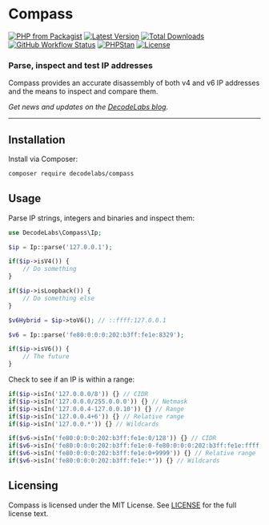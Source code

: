 # Compass

[![PHP from Packagist](https://img.shields.io/packagist/php-v/decodelabs/compass?style=flat)](https://packagist.org/packages/decodelabs/compass)
[![Latest Version](https://img.shields.io/packagist/v/decodelabs/compass.svg?style=flat)](https://packagist.org/packages/decodelabs/compass)
[![Total Downloads](https://img.shields.io/packagist/dt/decodelabs/compass.svg?style=flat)](https://packagist.org/packages/decodelabs/compass)
[![GitHub Workflow Status](https://img.shields.io/github/actions/workflow/status/decodelabs/compass/integrate.yml?branch=develop)](https://github.com/decodelabs/compass/actions/workflows/integrate.yml)
[![PHPStan](https://img.shields.io/badge/PHPStan-enabled-44CC11.svg?longCache=true&style=flat)](https://github.com/phpstan/phpstan)
[![License](https://img.shields.io/packagist/l/decodelabs/compass?style=flat)](https://packagist.org/packages/decodelabs/compass)

### Parse, inspect and test IP addresses

Compass provides an accurate disassembly of both v4 and v6 IP addresses and the means to inspect and compare them.

_Get news and updates on the [DecodeLabs blog](https://blog.decodelabs.com)._

---

## Installation

Install via Composer:

```bash
composer require decodelabs/compass
```

## Usage

Parse IP strings, integers and binaries and inspect them:

```php
use DecodeLabs\Compass\Ip;

$ip = Ip::parse('127.0.0.1');

if($ip->isV4()) {
    // Do something
}

if($ip->isLoopback()) {
    // Do something else
}

$v6Hybrid = $ip->toV6(); // ::ffff:127.0.0.1

$v6 = Ip::parse('fe80:0:0:0:202:b3ff:fe1e:8329');

if($ip->isV6()) {
    // The future
}
```

Check to see if an IP is within a range:

```php
if($ip->isIn('127.0.0.0/8')) {} // CIDR
if($ip->isIn('127.0.0.0/255.0.0.0')) {} // Netmask
if($ip->isIn('127.0.0.4-127.0.0.10')) {} // Range
if($ip->isIn('127.0.0.4+6')) {} // Relative range
if($ip->isIn('127.0.0.*')) {} // Wildcards

if($v6->isIn('fe80:0:0:0:202:b3ff:fe1e:0/128')) {} // CIDR
if($v6->isIn('fe80:0:0:0:202:b3ff:fe1e:0-fe80:0:0:0:202:b3ff:fe1e:ffff')) {} // Range
if($v6->isIn('fe80:0:0:0:202:b3ff:fe1e:0+9999')) {} // Relative range
if($v6->isIn('fe80:0:0:0:202:b3ff:fe1e:*')) {} // Wildcards
```


## Licensing
Compass is licensed under the MIT License. See [LICENSE](./LICENSE) for the full license text.
